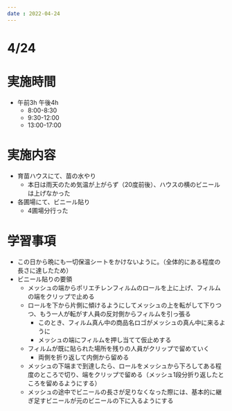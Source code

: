 ```yaml
---
date : 2022-04-24
---
```

# 4/24

# 実施時間

- 午前3h 午後4h
    - 8:00-8:30
    - 9:30-12:00
    - 13:00-17:00

# 実施内容

- 育苗ハウスにて、苗の水やり
    - 本日は雨天のため気温が上がらず（20度前後）、ハウスの横のビニールは上げなかった
- 各圃場にて、ビニール貼り
    - 4圃場分行った

# 学習事項

- この日から晩にも一切保温シートをかけないように。（全体的にある程度の長さに達したため）
- ビニール貼りの要領
    - メッシュの端からポリエチレンフィルムのロールを上に上げ、フィルムの端をクリップで止める
    - ロールを下から片側に傾けるようにしてメッシュの上を転がして下りつつ、もう一人が転がす人員の反対側からフィルムを引っ張る
        - このとき、フィルム真ん中の商品名ロゴがメッシュの真ん中に来るように
        - メッシュの端にフィルムを押し当てて仮止めする
    - フィルムが既に貼られた場所を残りの人員がクリップで留めていく
        - 両側を折り返して内側から留める
    - メッシュの下端まで到達したら、ロールをメッシュから下ろしてある程度のところで切り、端をクリップで留める（メッシュ1段分折り返したところを留めるようにする）
    - メッシュの途中でビニールの長さが足りなくなった際には、基本的に継ぎ足すビニールが元のビニールの下に入るようにする